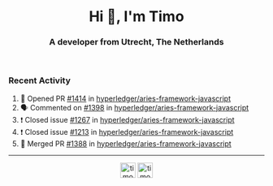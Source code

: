 <h1 align="center">Hi 👋, I'm Timo</h1>
<h3 align="center">A developer from Utrecht, The Netherlands</h3>
<br/>
<!-- https://github.com/rahuldkjain/github-profile-readme-generator --!>

<!--  <p align="left"><img src="https://github-readme-stats.vercel.app/api?username=timoglastra&show_icons=true&count_private=true&" alt="timoglastra" /></p> --!>

<!--
Github language stats
<p align="left"><img src="https://github-readme-stats.vercel.app/api/top-langs/?username=timoglastra&layout=compact" alt="timoglastra" /><p>
-->

<!-- Codestats language stats -->
<!-- <p align="left"><img src="https://codestats-readme.vercel.app/api/top-langs/?username=timoglastra&layout=compact&language_count=12" alt="timoglastra" /><p>    --!>
  
<h3>Recent Activity</h3>

<!--START_SECTION:activity-->
1. 💪 Opened PR [#1414](https://github.com/hyperledger/aries-framework-javascript/pull/1414) in [hyperledger/aries-framework-javascript](https://github.com/hyperledger/aries-framework-javascript)
2. 🗣 Commented on [#1398](https://github.com/hyperledger/aries-framework-javascript/issues/1398) in [hyperledger/aries-framework-javascript](https://github.com/hyperledger/aries-framework-javascript)
3. ❗️ Closed issue [#1267](https://github.com/hyperledger/aries-framework-javascript/issues/1267) in [hyperledger/aries-framework-javascript](https://github.com/hyperledger/aries-framework-javascript)
4. ❗️ Closed issue [#1213](https://github.com/hyperledger/aries-framework-javascript/issues/1213) in [hyperledger/aries-framework-javascript](https://github.com/hyperledger/aries-framework-javascript)
5. 🎉 Merged PR [#1388](https://github.com/hyperledger/aries-framework-javascript/pull/1388) in [hyperledger/aries-framework-javascript](https://github.com/hyperledger/aries-framework-javascript)
<!--END_SECTION:activity-->

---

<p align="center">
<a href="https://twitter.com/timoglastra" target="blank"><img align="center" src="https://cdn.jsdelivr.net/npm/simple-icons@3.0.1/icons/twitter.svg" alt="timoglastra" height="30" width="30" /></a>
<a href="https://linkedin.com/in/timoglastra" target="blank"><img align="center" src="https://cdn.jsdelivr.net/npm/simple-icons@3.0.1/icons/linkedin.svg" alt="timoglastra" height="30" width="30" /></a>
</p>



